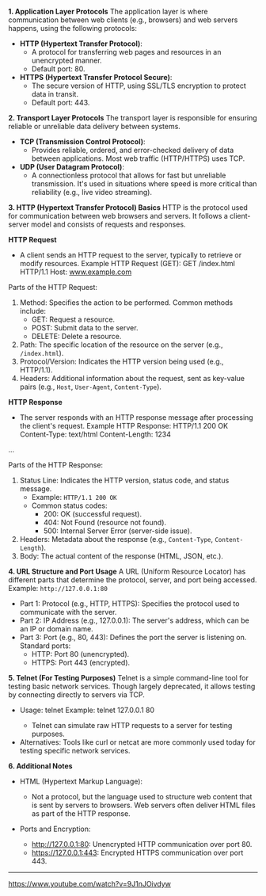 
**1. Application Layer Protocols**
The application layer is where communication between web clients (e.g., browsers) and web servers happens, using the following protocols:
- **HTTP (Hypertext Transfer Protocol)**:
  - A protocol for transferring web pages and resources in an unencrypted manner.
  - Default port: 80.
- **HTTPS (Hypertext Transfer Protocol Secure)**:
  - The secure version of HTTP, using SSL/TLS encryption to protect data in transit.
  - Default port: 443.

**2. Transport Layer Protocols**
The transport layer is responsible for ensuring reliable or unreliable data delivery between systems.
- **TCP (Transmission Control Protocol)**:
  - Provides reliable, ordered, and error-checked delivery of data between applications. Most web traffic (HTTP/HTTPS) uses TCP.
- **UDP (User Datagram Protocol)**:
  - A connectionless protocol that allows for fast but unreliable transmission. It's used in situations where speed is more critical than reliability (e.g., live video streaming).

**3. HTTP (Hypertext Transfer Protocol) Basics**
HTTP is the protocol used for communication between web browsers and servers. It follows a client-server model and consists of requests and responses.

**HTTP Request**
- A client sends an HTTP request to the server, typically to retrieve or modify resources.
Example HTTP Request (GET):
GET /index.html HTTP/1.1
Host: www.example.com

Parts of the HTTP Request:
1. Method: Specifies the action to be performed. Common methods include:
   - GET: Request a resource.
   - POST: Submit data to the server.
   - DELETE: Delete a resource.
2. Path: The specific location of the resource on the server (e.g., `/index.html`).
3. Protocol/Version: Indicates the HTTP version being used (e.g., HTTP/1.1).
4. Headers: Additional information about the request, sent as key-value pairs (e.g., `Host`, `User-Agent`, `Content-Type`).

**HTTP Response**
- The server responds with an HTTP response message after processing the client's request.
Example HTTP Response:
HTTP/1.1 200 OK
Content-Type: text/html
Content-Length: 1234
<html>
  <body>...</body>
</html>

Parts of the HTTP Response:
1. Status Line: Indicates the HTTP version, status code, and status message.
   - Example: `HTTP/1.1 200 OK`
   - Common status codes:
     - 200: OK (successful request).
     - 404: Not Found (resource not found).
     - 500: Internal Server Error (server-side issue).
2. Headers: Metadata about the response (e.g., `Content-Type`, `Content-Length`).
3. Body: The actual content of the response (HTML, JSON, etc.).

**4. URL Structure and Port Usage**
A URL (Uniform Resource Locator) has different parts that determine the protocol, server, and port being accessed.
Example: `http://127.0.0.1:80`
- Part 1: Protocol (e.g., HTTP, HTTPS): Specifies the protocol used to communicate with the server.
- Part 2: IP Address (e.g., 127.0.0.1): The server's address, which can be an IP or domain name.
- Part 3: Port (e.g., 80, 443): Defines the port the server is listening on. Standard ports:
  - HTTP: Port 80 (unencrypted).
  - HTTPS: Port 443 (encrypted).

**5. Telnet (For Testing Purposes)**
Telnet is a simple command-line tool for testing basic network services. Though largely deprecated, it allows testing by connecting directly to servers via TCP.
- Usage:
  telnet <hostname> <port>
  Example:
  telnet 127.0.0.1 80
  - Telnet can simulate raw HTTP requests to a server for testing purposes.
- Alternatives: Tools like curl or netcat are more commonly used today for testing specific network services.

**6. Additional Notes**
- HTML (Hypertext Markup Language):
  - Not a protocol, but the language used to structure web content that is sent by servers to browsers. Web servers often deliver HTML files as part of the HTTP response.

- Ports and Encryption:
  - http://127.0.0.1:80: Unencrypted HTTP communication over port 80.
  - https://127.0.0.1:443: Encrypted HTTPS communication over port 443.

---

https://www.youtube.com/watch?v=9J1nJOivdyw
